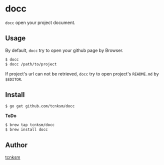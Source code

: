 # docc

`docc` open your project document.

## Usage

By default, `docc` try to open your github page by Browser. 

```bash
$ docc
$ docc /path/to/project
```

If project's url can not be retrieved, `docc` try to open project's `README.md` by `$EDITOR`. 

## Install

```bash
$ go get github.com/tcnksm/docc
```

**ToDo**

```bash
$ brew tap tcnksm/docc
$ brew install docc
```

## Author

[tcnksm](https://github.com/tcnksm)
